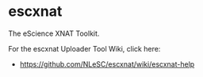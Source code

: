 escxnat
=======

The eScience XNAT Toolkit. 

For the escxnat Uploader Tool Wiki, click here: 
 - https://github.com/NLeSC/escxnat/wiki/escxnat-help

 
 
